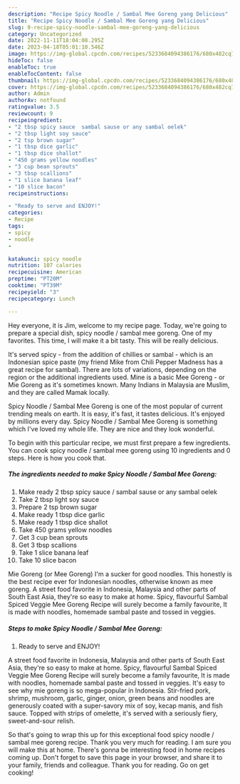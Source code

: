 ```yaml
---
description: "Recipe Spicy Noodle / Sambal Mee Goreng yang Delicious"
title: "Recipe Spicy Noodle / Sambal Mee Goreng yang Delicious"
slug: 9-recipe-spicy-noodle-sambal-mee-goreng-yang-delicious
category: Uncategorized
date: 2022-11-11T18:04:08.295Z
date: 2023-04-18T05:01:10.546Z
image: https://img-global.cpcdn.com/recipes/5233684094386176/680x482cq70/spicy-noodle-sambal-mee-goreng-recipe-main-photo.jpg
hideToc: false
enableToc: true
enableTocContent: false
thumbnail: https://img-global.cpcdn.com/recipes/5233684094386176/680x482cq70/spicy-noodle-sambal-mee-goreng-recipe-main-photo.jpg
cover: https://img-global.cpcdn.com/recipes/5233684094386176/680x482cq70/spicy-noodle-sambal-mee-goreng-recipe-main-photo.jpg
author: Admin
authorAv: notfound
ratingvalue: 3.5
reviewcount: 9
recipeingredient:
- "2 tbsp spicy sauce  sambal sause or any sambal oelek"
- "2 tbsp light soy sauce"
- "2 tsp brown sugar"
- "1 tbsp dice garlic"
- "1 tbsp dice shallot"
- "450 grams yellow noodles"
- "3 cup bean sprouts"
- "3 tbsp scallions"
- "1 slice banana leaf"
- "10 slice bacon"
recipeinstructions:

- "Ready to serve and ENJOY!"
categories:
- Recipe
tags:
- spicy
- noodle
- 

katakunci: spicy noodle  
nutrition: 107 calories
recipecuisine: American
preptime: "PT20M"
cooktime: "PT39M"
recipeyield: "3"
recipecategory: Lunch

---
```



Hey everyone, it is Jim, welcome to my recipe page. Today, we're going to prepare a special dish, spicy noodle / sambal mee goreng. One of my favorites. This time, I will make it a bit tasty. This will be really delicious.

It&#39;s served spicy - from the addition of chillies or sambal - which is an Indonesian spice paste (my friend Mike from Chili Pepper Madness has a great recipe for sambal). There are lots of variations, depending on the region or the additional ingredients used. Mine is a basic Mee Goreng - or Mie Goreng as it&#39;s sometimes known. Many Indians in Malaysia are Muslim, and they are called Mamak locally.

Spicy Noodle / Sambal Mee Goreng is one of the most popular of current trending meals on earth. It is easy, it's fast, it tastes delicious. It's enjoyed by millions every day. Spicy Noodle / Sambal Mee Goreng is something which I've loved my whole life. They are nice and they look wonderful.


To begin with this particular recipe, we must first prepare a few ingredients. You can cook spicy noodle / sambal mee goreng using 10 ingredients and 0 steps. Here is how you cook that.

<!--inarticleads1-->

##### The ingredients needed to make Spicy Noodle / Sambal Mee Goreng:

1. Make ready 2 tbsp spicy sauce / sambal sause or any sambal oelek
1. Take 2 tbsp light soy sauce
1. Prepare 2 tsp brown sugar
1. Make ready 1 tbsp dice garlic
1. Make ready 1 tbsp dice shallot
1. Take 450 grams yellow noodles
1. Get 3 cup bean sprouts
1. Get 3 tbsp scallions
1. Take 1 slice banana leaf
1. Take 10 slice bacon


Mie Goreng (or Mee Goreng) I&#39;m a sucker for good noodles. This honestly is the best recipe ever for Indonesian noodles, otherwise known as mee goreng. A street food favorite in Indonesia, Malaysia and other parts of South East Asia, they&#39;re so easy to make at home. Spicy, flavourful Sambal Spiced Veggie Mee Goreng Recipe will surely become a family favourite, It is made with noodles, homemade sambal paste and tossed in veggies. 

<!--inarticleads2-->

##### Steps to make Spicy Noodle / Sambal Mee Goreng:


1. Ready to serve and ENJOY!

A street food favorite in Indonesia, Malaysia and other parts of South East Asia, they&#39;re so easy to make at home. Spicy, flavourful Sambal Spiced Veggie Mee Goreng Recipe will surely become a family favourite, It is made with noodles, homemade sambal paste and tossed in veggies. It&#39;s easy to see why mie goreng is so mega-popular in Indonesia. Stir-fried pork, shrimp, mushroom, garlic, ginger, onion, green beans and noodles are generously coated with a super-savory mix of soy, kecap manis, and fish sauce. Topped with strips of omelette, it&#39;s served with a seriously fiery, sweet-and-sour relish. 

So that's going to wrap this up for this exceptional food spicy noodle / sambal mee goreng recipe. Thank you very much for reading. I am sure you will make this at home. There's gonna be interesting food in home recipes coming up. Don't forget to save this page in your browser, and share it to your family, friends and colleague. Thank you for reading. Go on get cooking!
